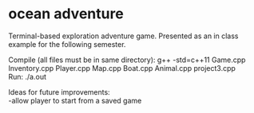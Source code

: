 # ocean adventure

Terminal-based exploration adventure game.
Presented as an in class example for the following semester.

Compile (all files must be in same directory): g++ -std=c++11 Game.cpp Inventory.cpp Player.cpp Map.cpp Boat.cpp Animal.cpp project3.cpp  
Run: ./a.out


Ideas for future improvements:  
-allow player to start from a saved game  
